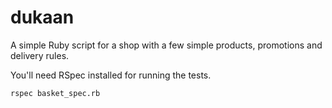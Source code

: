 # dukaan

A simple Ruby script for a shop with a few simple products, promotions and delivery rules.

You'll need RSpec installed for running the tests.

`rspec basket_spec.rb`

